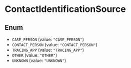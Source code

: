 # ContactIdentificationSource

## Enum

* `CASE_PERSON` (value: `"CASE_PERSON"`)
* `CONTACT_PERSON` (value: `"CONTACT_PERSON"`)
* `TRACING_APP` (value: `"TRACING_APP"`)
* `OTHER` (value: `"OTHER"`)
* `UNKNOWN` (value: `"UNKNOWN"`)
